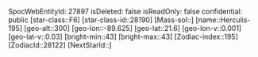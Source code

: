 ﻿---
location: [21.6,-89.625,300]
type: Station
tags:
- astro/Star

---
SpocWebEntityId: 27897
isDeleted: false
isReadOnly: false
confidential: public
[star-class::F6]
[star-class-id::28190]
[Mass-sol::]
[name::Herculis-195]
[geo-alt::300]
[geo-lon::-89.625]
[geo-lat::21.6]
[geo-lon-v::0.001]
[geo-lat-v::0.03]
[bright-min::43]
[bright-max::43]
[Zodiac-index::195]
[ZodiacId::28122]
[NextStarId::]

